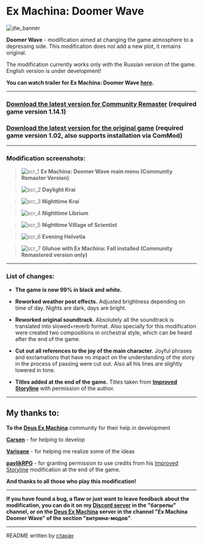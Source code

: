 # Ex Machina: Doomer Wave

![dw_banner](https://github.com/ksh1vn/DoomerWave/assets/60093741/424ba622-42cd-43b4-90e2-91c836675dbf)

**Doomer Wave** - modification aimed at changing the game atmosphere to a depressing side. This modification does not add a new plot, it remains original.

The modification currently works only with the Russian version of the game. English version is under development!


**You can watch trailer for **Ex Machina: Doomer Wave** **[here](https://www.youtube.com/watch?v=oGKfYa-B-08)**.**

-----------------------------------------------------------------------------------------------

### [Download the latest version for Community Remaster](https://github.com/ksh1vn/DoomerWave/releases/tag/community_remaster_1.4.1) (required game version 1.14.1)

### [Download the latest version for the original game](https://github.com/ksh1vn/DoomerWave/releases/tag/clean_hta_1.4) (required game version 1.02, also supports installation via ComMod)

-----------------------------------------------------------------------------------------------

### Modification screenshots:

> ![scr_1](https://github.com/ksh1vn/DoomerWave/assets/60093741/9084e705-63be-40e5-b785-52327e592551)
**Ex Machina: Doomer Wave main menu (Community Remaster Version)**

> ![scr_2](https://github.com/ksh1vn/DoomerWave/assets/60093741/8238351b-531e-4fb9-b73d-bb532e5157fa)
**Daylight Krai**

> ![scr_3](https://github.com/ksh1vn/DoomerWave/assets/60093741/138249ee-f518-4d33-a3e6-8974ada18b73)
**Nighttime Krai**

> ![scr_4](https://github.com/ksh1vn/DoomerWave/assets/60093741/aecfd24f-9ef1-4366-8e60-92a271402857)
**Nighttime Librium**

> ![scr_5](https://github.com/ksh1vn/DoomerWave/assets/60093741/95e41764-c065-432e-bc4f-34d273aff334)
**Nighttime Village of Scientist**

> ![scr_6](https://github.com/ksh1vn/DoomerWave/assets/60093741/db8f9899-1399-48a0-b1e9-c29012d074b8)
**Evening Helvetia**

> ![scr_7](https://github.com/ksh1vn/DoomerWave/assets/60093741/0774205a-d659-45a5-bdb3-4b787e3fd964)
**Gluhoe with Ex Machina: Fall installed (Community Remastered version only)**

-----------------------------------------------------------------------------------------------

### List of changes:

- **The game is now 99% in black and white.**

- **Reworked weather post effects.** Adjusted brightness depending on time of day. Nights are dark, days are bright.

- **Reworked original soundtrack.** Absolutely all the soundtrack is translated into slowed+reverb format. Also specially for this modification were created two compositions in orchestral style, which can be heard after the end of the game.

- **Cut out all references to the joy of the main character.** Joyful phrases and exclamations that have no impact on the understanding of the story in the process of passing were cut out. Also all his lines are slightly lowered in tone.

- **Titles added at the end of the game.** Titles taken from **[Improved Storyline](https://github.com/zatinu322/ImprovedStoryline)** with permission of the author.

-----------------------------------------------------------------------------------------------

## My thanks to:

**To the [Deus Ex Machina](https://discord.gg/PVW57kr)** community for their help in development

**[Carsen](https://github.com/CarsenStream)** - for helping to develop

**[Varisane](https://github.com/Varisane)** - for helping me realize some of the ideas

**[pavlikRPG](https://github.com/zatinu322)** - for granting permission to use credits from his [Improved Storyline](https://github.com/zatinu322/ImprovedStoryline) modification at the end of the game.

**And thanks to all those who play this modification!**

-----------------------------------------------------------------------------------------------

**If you have found a bug, a flaw or just want to leave feedback about the modification, you can do it on my [Discord server](https://discord.gg/5UAjrrsM5B) in the "багрепы" channel, or on the [Deus Ex Machina](https://discord.gg/PVW57kr) server in the channel "Ex Machina Doomer Wave" of the section "витрина-модов"**.

-----------------------------------------------------------------------------------------------

README written by [стакан](https://github.com/ksh1vn)
